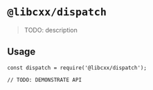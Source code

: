 # `@libcxx/dispatch`

> TODO: description

## Usage

```
const dispatch = require('@libcxx/dispatch');

// TODO: DEMONSTRATE API
```
